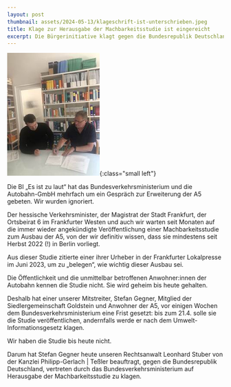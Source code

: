 ```yaml
---
layout: post
thumbnail: assets/2024-05-13/klageschrift-ist-unterschrieben.jpeg
title: Klage zur Herausgabe der Machbarkeitsstudie ist eingereicht
excerpt: Die Bürgerinitiative klagt gegen die Bundesrepublik Deutschland, vertreten durch das Bundesverkehrsministerium auf Herausgabe der Machbarkeitsstudie
---
```


![Stefan Gegner unterschreibt die Klageschrift an den Bundesverkehrsminister](/assets/2024-05-13/klageschrift-ist-unterschrieben.jpeg){:class="small left"}

Die BI „Es ist zu laut“ hat das Bundesverkehrsministerium und die Autobahn-GmbH mehrfach um ein Gespräch zur Erweiterung der A5 gebeten. Wir wurden ignoriert.

Der hessische Verkehrsminister, der Magistrat der Stadt Frankfurt, der Ortsbeirat 6 im Frankfurter Westen und auch wir warten seit Monaten auf die immer wieder angekündigte Veröffentlichung einer Machbarkeitsstudie zum Ausbau der A5, von der wir definitiv wissen, dass sie mindestens seit Herbst 2022 (!) in Berlin vorliegt.

Aus dieser Studie zitierte einer ihrer Urheber in der Frankfurter Lokalpresse im Juni 2023, um zu „belegen“, wie wichtig dieser Ausbau sei.

Die Öffentlichkeit und die unmittelbar betroffenen Anwohner:innen der Autobahn kennen die Studie nicht. Sie wird geheim bis heute gehalten.

Deshalb hat einer unserer Mitstreiter, Stefan Gegner, Mitglied der Siedlergemeinschaft Goldstein und Anwohner der A5, vor einigen Wochen dem Bundesverkehrsministerium eine Frist gesetzt: bis zum 21.4. solle sie die Studie veröffentlichen, andernfalls werde er nach dem Umwelt-Informationsgesetz klagen.

Wir haben die Studie bis heute nicht.

Darum hat Stefan Gegner heute unseren Rechtsanwalt Leonhard Stuber von der Kanzlei Philipp-Gerlach \| Teßler beauftragt, gegen die Bundesrepublik Deutschland, vertreten durch das Bundesverkehrsministerium auf Herausgabe der Machbarkeitsstudie zu klagen.
